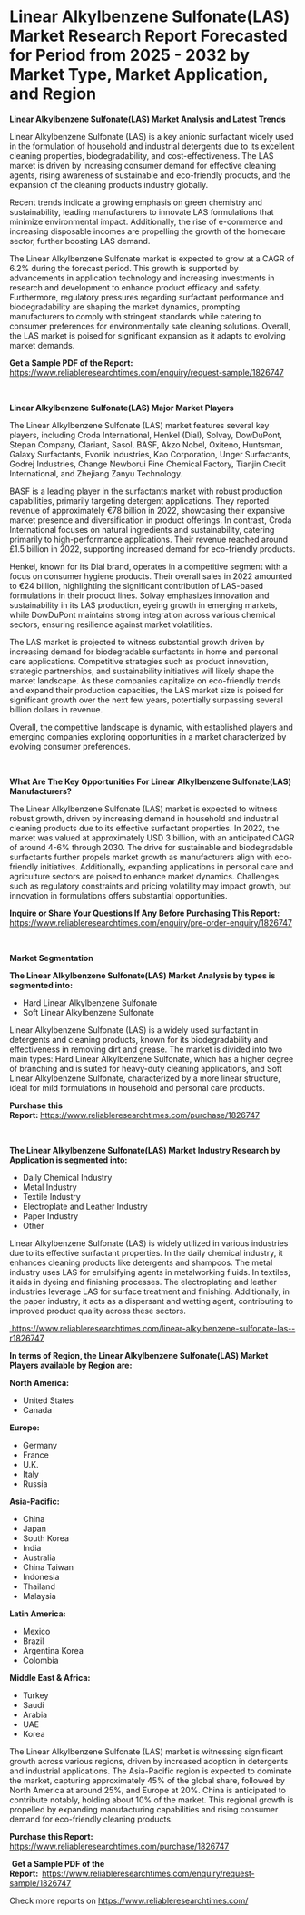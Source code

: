 <p><h1>Linear Alkylbenzene Sulfonate(LAS) Market Research Report Forecasted for Period from 2025 -  2032 by Market Type, Market Application, and Region</h1></p><p><strong>Linear Alkylbenzene Sulfonate(LAS) Market Analysis and Latest Trends</strong></p>
<p><p>Linear Alkylbenzene Sulfonate (LAS) is a key anionic surfactant widely used in the formulation of household and industrial detergents due to its excellent cleaning properties, biodegradability, and cost-effectiveness. The LAS market is driven by increasing consumer demand for effective cleaning agents, rising awareness of sustainable and eco-friendly products, and the expansion of the cleaning products industry globally. </p><p>Recent trends indicate a growing emphasis on green chemistry and sustainability, leading manufacturers to innovate LAS formulations that minimize environmental impact. Additionally, the rise of e-commerce and increasing disposable incomes are propelling the growth of the homecare sector, further boosting LAS demand. </p><p>The Linear Alkylbenzene Sulfonate market is expected to grow at a CAGR of 6.2% during the forecast period. This growth is supported by advancements in application technology and increasing investments in research and development to enhance product efficacy and safety. Furthermore, regulatory pressures regarding surfactant performance and biodegradability are shaping the market dynamics, prompting manufacturers to comply with stringent standards while catering to consumer preferences for environmentally safe cleaning solutions. Overall, the LAS market is poised for significant expansion as it adapts to evolving market demands.</p></p>
<p><strong>Get a Sample PDF of the Report:&nbsp;</strong> <a href="https://www.reliableresearchtimes.com/enquiry/request-sample/1826747?utm_campaign=3297&utm_medium=2&utm_source=Github&utm_content=ia&utm_term=03042025&utm_id=linear-alkylbenzene-sulfonatelas">https://www.reliableresearchtimes.com/enquiry/request-sample/1826747</a></p>
<p>&nbsp;</p>
<p><strong>Linear Alkylbenzene Sulfonate(LAS) Major Market Players</strong></p>
<p><p>The Linear Alkylbenzene Sulfonate (LAS) market features several key players, including Croda International, Henkel (Dial), Solvay, DowDuPont, Stepan Company, Clariant, Sasol, BASF, Akzo Nobel, Oxiteno, Huntsman, Galaxy Surfactants, Evonik Industries, Kao Corporation, Unger Surfactants, Godrej Industries, Change Newborui Fine Chemical Factory, Tianjin Credit International, and Zhejiang Zanyu Technology. </p><p>BASF is a leading player in the surfactants market with robust production capabilities, primarily targeting detergent applications. They reported revenue of approximately €78 billion in 2022, showcasing their expansive market presence and diversification in product offerings. In contrast, Croda International focuses on natural ingredients and sustainability, catering primarily to high-performance applications. Their revenue reached around £1.5 billion in 2022, supporting increased demand for eco-friendly products.</p><p>Henkel, known for its Dial brand, operates in a competitive segment with a focus on consumer hygiene products. Their overall sales in 2022 amounted to €24 billion, highlighting the significant contribution of LAS-based formulations in their product lines. Solvay emphasizes innovation and sustainability in its LAS production, eyeing growth in emerging markets, while DowDuPont maintains strong integration across various chemical sectors, ensuring resilience against market volatilities.</p><p>The LAS market is projected to witness substantial growth driven by increasing demand for biodegradable surfactants in home and personal care applications. Competitive strategies such as product innovation, strategic partnerships, and sustainability initiatives will likely shape the market landscape. As these companies capitalize on eco-friendly trends and expand their production capacities, the LAS market size is poised for significant growth over the next few years, potentially surpassing several billion dollars in revenue. </p><p>Overall, the competitive landscape is dynamic, with established players and emerging companies exploring opportunities in a market characterized by evolving consumer preferences.</p></p>
<p>&nbsp;</p>
<p><strong>What Are The Key Opportunities For Linear Alkylbenzene Sulfonate(LAS) Manufacturers?</strong></p>
<p><p>The Linear Alkylbenzene Sulfonate (LAS) market is expected to witness robust growth, driven by increasing demand in household and industrial cleaning products due to its effective surfactant properties. In 2022, the market was valued at approximately USD 3 billion, with an anticipated CAGR of around 4-6% through 2030. The drive for sustainable and biodegradable surfactants further propels market growth as manufacturers align with eco-friendly initiatives. Additionally, expanding applications in personal care and agriculture sectors are poised to enhance market dynamics. Challenges such as regulatory constraints and pricing volatility may impact growth, but innovation in formulations offers substantial opportunities.</p></p>
<p><strong>Inquire or Share Your Questions If Any Before Purchasing This Report:</strong> <a href="https://www.reliableresearchtimes.com/enquiry/pre-order-enquiry/1826747?utm_campaign=3297&utm_medium=2&utm_source=Github&utm_content=ia&utm_term=03042025&utm_id=linear-alkylbenzene-sulfonatelas">https://www.reliableresearchtimes.com/enquiry/pre-order-enquiry/1826747</a></p>
<p>&nbsp;</p>
<p><strong>Market Segmentation</strong></p>
<p><strong>The Linear Alkylbenzene Sulfonate(LAS) Market Analysis by types is segmented into:</strong></p>
<p><ul><li>Hard Linear Alkylbenzene Sulfonate</li><li>Soft Linear Alkylbenzene Sulfonate</li></ul></p>
<p><p>Linear Alkylbenzene Sulfonate (LAS) is a widely used surfactant in detergents and cleaning products, known for its biodegradability and effectiveness in removing dirt and grease. The market is divided into two main types: Hard Linear Alkylbenzene Sulfonate, which has a higher degree of branching and is suited for heavy-duty cleaning applications, and Soft Linear Alkylbenzene Sulfonate, characterized by a more linear structure, ideal for mild formulations in household and personal care products.</p></p>
<p><strong>Purchase this Report:&nbsp;</strong><a href="https://www.reliableresearchtimes.com/purchase/1826747?utm_campaign=3297&utm_medium=2&utm_source=Github&utm_content=ia&utm_term=03042025&utm_id=linear-alkylbenzene-sulfonatelas">https://www.reliableresearchtimes.com/purchase/1826747</a></p>
<p>&nbsp;</p>
<p><strong>The Linear Alkylbenzene Sulfonate(LAS) Market Industry Research by Application is segmented into:</strong></p>
<p><ul><li>Daily Chemical Industry</li><li>Metal Industry</li><li>Textile Industry</li><li>Electroplate and Leather Industry</li><li>Paper Industry</li><li>Other</li></ul></p>
<p><p>Linear Alkylbenzene Sulfonate (LAS) is widely utilized in various industries due to its effective surfactant properties. In the daily chemical industry, it enhances cleaning products like detergents and shampoos. The metal industry uses LAS for emulsifying agents in metalworking fluids. In textiles, it aids in dyeing and finishing processes. The electroplating and leather industries leverage LAS for surface treatment and finishing. Additionally, in the paper industry, it acts as a dispersant and wetting agent, contributing to improved product quality across these sectors.</p></p>
<p><a href="https://www.reliableresearchtimes.com/linear-alkylbenzene-sulfonate-las--r1826747?utm_campaign=3297&utm_medium=2&utm_source=Github&utm_content=ia&utm_term=03042025&utm_id=linear-alkylbenzene-sulfonatelas">&nbsp;https://www.reliableresearchtimes.com/linear-alkylbenzene-sulfonate-las--r1826747</a></p>
<p><strong>In terms of Region, the Linear Alkylbenzene Sulfonate(LAS) Market Players available by Region are:</strong></p>
<p>
    <p> <strong> North America: </strong>
        <ul>
            <li>United States</li>
            <li>Canada</li>
        </ul>
        </p> 
    <p> <strong> Europe: </strong>
        <ul>
            <li>Germany</li>
            <li>France</li>
            <li>U.K.</li>
            <li>Italy</li>
            <li>Russia</li>
        </ul>
        </p> 
    <p> <strong> Asia-Pacific: </strong>
        <ul>
            <li>China</li>
            <li>Japan</li>
            <li>South Korea</li>
            <li>India</li>
            <li>Australia</li>
            <li>China Taiwan</li>
            <li>Indonesia</li>
            <li>Thailand</li>
            <li>Malaysia</li>
        </ul>
        </p> 
    <p> <strong> Latin America: </strong>
        <ul>
            <li>Mexico</li>
            <li>Brazil</li>
            <li>Argentina Korea</li>
            <li>Colombia</li>
        </ul>
        </p> 
    <p> <strong> Middle East & Africa: </strong>
        <ul>
            <li>Turkey</li>
            <li>Saudi</li>
            <li>Arabia</li>
            <li>UAE</li>
            <li>Korea</li>
        </ul>
    </p>
    </p>
<p><p>The Linear Alkylbenzene Sulfonate (LAS) market is witnessing significant growth across various regions, driven by increased adoption in detergents and industrial applications. The Asia-Pacific region is expected to dominate the market, capturing approximately 45% of the global share, followed by North America at around 25%, and Europe at 20%. China is anticipated to contribute notably, holding about 10% of the market. This regional growth is propelled by expanding manufacturing capabilities and rising consumer demand for eco-friendly cleaning products.</p></p>
<p><strong>Purchase this Report: </strong><a href="https://www.reliableresearchtimes.com/purchase/1826747?utm_campaign=3297&utm_medium=2&utm_source=Github&utm_content=ia&utm_term=03042025&utm_id=linear-alkylbenzene-sulfonatelas">https://www.reliableresearchtimes.com/purchase/1826747</a></p>
<p>&nbsp;<strong>Get a Sample PDF of the Report:&nbsp;&nbsp;</strong><a href="https://www.reliableresearchtimes.com/enquiry/request-sample/1826747?utm_campaign=3297&utm_medium=2&utm_source=Github&utm_content=ia&utm_term=03042025&utm_id=linear-alkylbenzene-sulfonatelas">https://www.reliableresearchtimes.com/enquiry/request-sample/1826747</a></p>
<p><strong></strong></p>
<p>Check more reports on <a href="https://www.reliableresearchtimes.com/?utm_campaign=3297&utm_medium=2&utm_source=Github&utm_content=ia&utm_term=03042025&utm_id=linear-alkylbenzene-sulfonatelas">https://www.reliableresearchtimes.com/</a></p>